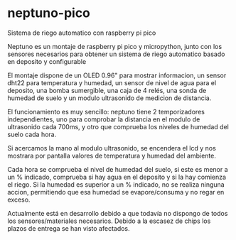 # neptuno-pico
Sistema de riego automatico con raspberry pi pico

Neptuno es un montaje de raspberry pi pico y micropython, junto con los sensores necesarios para obtener
un sistema de riego automatico basado en deposito y configurable

El montaje dispone de un OLED 0.96" para mostrar informacion, un sensor dht22 para temperatura y humedad,
un sensor de nivel de agua para el deposito, una bomba sumergible, una caja de 4 relés, una sonda
de humedad de suelo y un modulo ultrasonido de medicion de distancia.

El funcionamiento es muy sencillo: neptuno tiene 2 temporizadores independientes, uno para comprobar la distancia
en el modulo de ultrasonido cada 700ms, y otro que comprueba los niveles de humedad del suelo cada hora.

Si acercamos la mano al modulo ultrasonido, se encendera el lcd y nos mostrara por pantalla valores de temperatura
y humedad del ambiente.

Cada hora se comprueba el nivel de humedad del suelo, si este es menor a un % indicado, comprueba si hay agua en el 
deposito y si la hay comienza el riego.
Si la humedad es superior a un % indicado, no se realiza ninguna accion, permitiendo que esa humedad se evapore/consuma 
y no regar en exceso.


Actualmente está en desarrollo debido a que todavía no dispongo de todos los sensores/materiales necesarios. Debido a 
la escasez de chips los plazos de entrega se han visto afectados.
